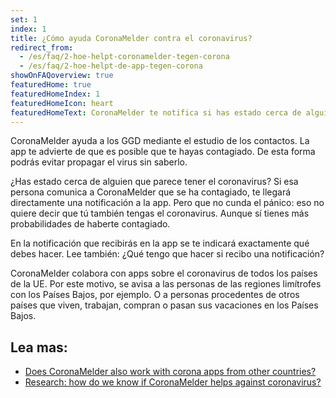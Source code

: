 ```yaml
---
set: 1
index: 1
title: ¿Cómo ayuda CoronaMelder contra el coronavirus?
redirect_from: 
  - /es/faq/2-hoe-helpt-coronamelder-tegen-corona
  - /es/faq/2-hoe-helpt-de-app-tegen-corona
showOnFAQoverview: true
featuredHome: true
featuredHomeIndex: 1
featuredHomeIcon: heart
featuredHomeText: CoronaMelder te notifica si has estado cerca de alguien con coronavirus. 
---
```

CoronaMelder ayuda a los GGD mediante el estudio de los contactos. La app te advierte de que es posible que te hayas contagiado. De esta forma podrás evitar propagar el virus sin saberlo.
 
¿Has estado cerca de alguien que parece tener el coronavirus? Si esa persona comunica a CoronaMelder que se ha contagiado, te llegará directamente una notificación a la app. Pero que no cunda el pánico: eso no quiere decir que tú también tengas el coronavirus. Aunque sí tienes más probabilidades de haberte contagiado.
 
En la notificación que recibirás en la app se te indicará exactamente qué debes hacer. Lee también: ¿Qué tengo que hacer si recibo una notificación?
 
CoronaMelder colabora con apps sobre el coronavirus de todos los países de la UE. Por este motivo, se avisa a las personas de las regiones limítrofes con los Países Bajos, por ejemplo. O a personas procedentes de otros países que viven, trabajan, compran o pasan sus vacaciones en los Países Bajos.

## Lea mas:

- <a href="/{{page.lang}}/faq/1-7-werkt-coronamelder-ook-met-apps-uit-andere-landen" lang="en" hreflang="en">Does CoronaMelder also work with corona apps from other countries?</a>
- <a href="/{{page.lang}}/faq/3-1-onderzoek-hoe-weten-we-of-coronamelder-helpt-tegen-corona" lang="en" hreflang="en">Research: how do we know if CoronaMelder helps against coronavirus?</a>
